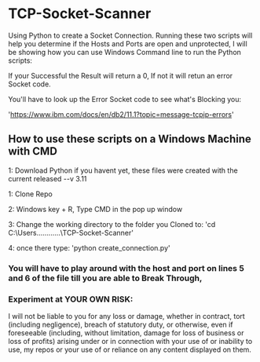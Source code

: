 # TCP-Socket-Scanner
Using Python to create a Socket Connection.
Running these two scripts will help you determine if the Hosts and Ports are open and unprotected, I will be showing how you can use Windows Command line to run the Python scripts:

If your Successful the Result will return a 0, 
If not it will retun an error Socket code. 

You'll have to look up the Error Socket code to see what's Blocking you:

'https://www.ibm.com/docs/en/db2/11.1?topic=message-tcpip-errors'

## How to use these scripts on a Windows Machine with CMD

1: Download Python if you havent yet, these files were created with the current released --v 3.11

1: Clone Repo

2: Windows key + R, Type CMD in the pop up window

3: Change the working directory to the folder you Cloned to:
'cd C:\Users\...\...\...\...\TCP-Socket-Scanner'

4: once there type:
'python create_connection.py'

### You will have to play around with the host and port on lines 5 and 6 of the file till you are able to Break Through,

### Experiment at YOUR OWN RISK:
I will not be liable to you for any loss or damage, whether in contract, tort (including negligence), breach of statutory duty, or otherwise, even if foreseeable (including, without limitation, damage for loss of business or loss of profits) arising under or in connection with your use of or inability to use, my repos or your use of or reliance on any content displayed on them.
